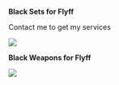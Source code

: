 **Black Sets for Flyff**

Contact me to get my services

<img src="https://i.imgur.com/nVxSM9i.png">

**Black Weapons for Flyff**

<img src="https://i.imgur.com/230aLiD.png">
